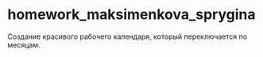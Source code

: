 # homework_maksimenkova_sprygina
Создание красивого рабочего календаря, который переключается по месяцам.
